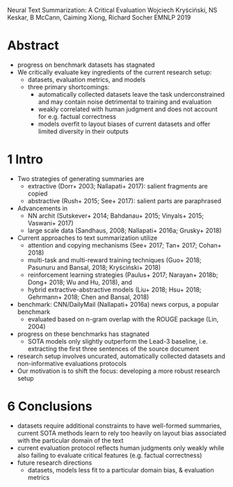 Neural Text Summarization: A Critical Evaluation
Wojciech Kryściński, NS Keskar, B McCann, Caiming Xiong, Richard Socher
EMNLP 2019

# Abstract

* progress on benchmark datasets has stagnated
* We critically evaluate key ingredients of the current research setup:
  * datasets, evaluation metrics, and models
  * three primary shortcomings:
    * automatically collected datasets leave the task underconstrained and
      may contain noise detrimental to training and evaluation
    * weakly correlated with human judgment and does
      not account for e.g. factual correctness
    * models overfit to layout biases of current datasets and offer
      limited diversity in their outputs

# 1 Intro

* Two strategies of generating summaries are
  * extractive (Dorr+ 2003; Nallapati+ 2017): salient fragments are copied
  * abstractive (Rush+ 2015; See+ 2017): salient parts are paraphrased
* Advancements in
  * NN archit (Sutskever+ 2014; Bahdanau+ 2015; Vinyals+ 2015; Vaswani+ 2017)
  * large scale data (Sandhaus, 2008; Nallapati+ 2016a; Grusky+ 2018)
* Current approaches to text summarization utilize
  * attention and copying mechanisms (See+ 2017; Tan+ 2017; Cohan+ 2018)
  * multi-task and multi-reward training techniques
    (Guo+ 2018; Pasunuru and Bansal, 2018; Kryściński+ 2018)
  * reinforcement learning strategies
    (Paulus+ 2017; Narayan+ 2018b; Dong+ 2018; Wu and Hu, 2018), and
  * hybrid extractive-abstractive models
    (Liu+ 2018; Hsu+ 2018; Gehrmann+ 2018; Chen and Bansal, 2018)
* benchmark: CNN/DailyMail (Nallapati+ 2016a) news corpus, a popular benchmark
  * evaluated based on n-gram overlap with the ROUGE package (Lin, 2004)
* progress on these benchmarks has stagnated
  * SOTA models only slightly outperform the Lead-3 baseline,
    i.e. extracting the first three sentences of the source document
* research setup involves uncurated, automatically collected datasets and
  non-informative evaluations protocols
* Our motivation is to shift the focus: developing a more robust research setup

# 6 Conclusions

* datasets require additional constraints to have well-formed summaries,
  current SOTA methods learn to rely too heavily on
  layout bias associated with the particular domain of the text
* current evaluation protocol
  reflects human judgments only weakly while also
  failing to evaluate critical features (e.g. factual correctness)
* future research directions
  * datasets, models less fit to a particular domain bias, & evaluation metrics
